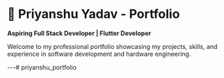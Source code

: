 # 🌟 Priyanshu Yadav - Portfolio

**Aspiring Full Stack Developer | Flutter Developer**

Welcome to my professional portfolio showcasing my projects, skills, and experience in software development and hardware engineering.

---# priyanshu_portfolio

